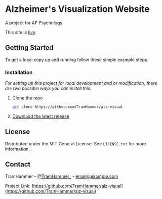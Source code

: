# Alzheimer's Visualization Website
A project for AP Psychology

This site is [live](tramhammer.github.io/alz-visual/).

<!-- GETTING STARTED -->
## Getting Started

To get a local copy up and running follow these simple example steps.

### Installation

_For setting up this project for local development and or modification, there are two possible ways you can install this._

1. Clone the repo
   ```sh
   git clone https://github.com/TramHammer/alz-visual
   ```
2. [Download the latest release](https://github.com/TramHammer/alz-visual/releases/new)

<!-- LICENSE -->
## License

Distributed under the MIT General License. See `LICENSE.txt` for more information.


<!-- CONTACT -->
## Contact

TramHammer - [@TramHammer_](@TramHammer_) - email@example.com

Project Link: [https://github.com/TramHammer/alz-visual](https://github.com/TramHammer/alz-visual)


